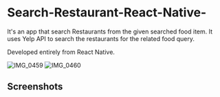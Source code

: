 # Search-Restaurant-React-Native-

It's an app that search Restaurants from the given searched food item. It uses Yelp API to search the restaurants for the related food query.

Developed entirely from React Native.

![IMG_0459](https://user-images.githubusercontent.com/76988309/125680290-8d02747d-b63c-4943-b074-e0f5cf2c7cfc.jpg)
![IMG_0460](https://user-images.githubusercontent.com/76988309/125680298-6efb6911-c164-4d21-9de5-5f04c8092074.jpg)

## Screenshots
